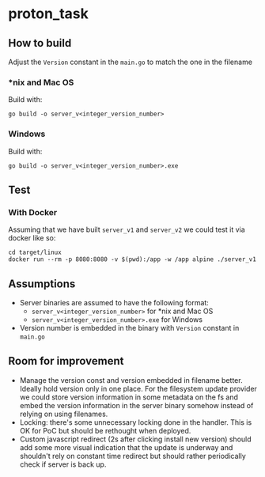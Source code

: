 # proton_task

## How to build

Adjust the `Version` constant in the `main.go` to match the one in the filename

### *nix and Mac OS

Build with:

```
go build -o server_v<integer_version_number>
```

### Windows

Build with:

```
go build -o server_v<integer_version_number>.exe
```

## Test

### With Docker

Assuming that we have built `server_v1` and `server_v2` we could test it
via docker like so:

```
cd target/linux
docker run --rm -p 8080:8080 -v $(pwd):/app -w /app alpine ./server_v1
```

## Assumptions

* Server binaries are assumed to have the following format:
  * `server_v<integer_version_number>` for \*nix and Mac OS
  * `server_v<integer_version_number>.exe` for Windows
* Version number is embedded in the binary with `Version` constant in `main.go`

## Room for improvement

* Manage the version const and version embedded in filename better. Ideally hold
  version only in one place. For the filesystem update provider we could store
  version information in some metadata on the fs and embed the version information
  in the server binary somehow instead of relying on using filenames.
* Locking: there's some unnecessary locking done in the handler. This is OK for PoC
  but should be rethought when deployed.
* Custom javascript redirect (2s after clicking install new version) should add
  some more visual indication that the update is underway and shouldn't rely on
  constant time redirect but should rather periodically check if server is back up.

